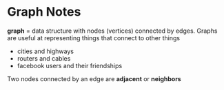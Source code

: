 # Graph Notes

**graph** = data structure with nodes (vertices) connected by edges.  Graphs
are useful at representing things that connect to other things
- cities and highways
- routers and cables
- facebook users and their friendships

Two nodes connected by an edge are **adjacent** or **neighbors**
